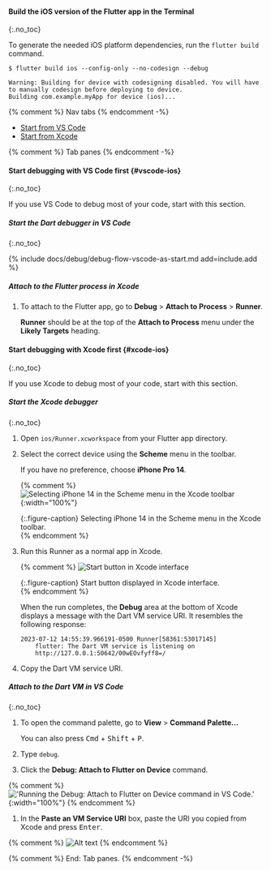 #### Build the iOS version of the Flutter app in the Terminal
{:.no_toc}

To generate the needed iOS platform dependencies,
run the `flutter build` command.

```terminal
$ flutter build ios --config-only --no-codesign --debug
```

```terminal
Warning: Building for device with codesigning disabled. You will have to manually codesign before deploying to device.
Building com.example.myApp for device (ios)...
```

{% comment %} Nav tabs {% endcomment -%}
<ul class="nav nav-tabs" id="vscode-to-xcode-ios-setup" role="tablist">
    <li class="nav-item">
        <a class="nav-link active" id="from-vscode-to-xcode-ios-tab" href="#from-vscode-to-xcode-ios" role="tab" aria-controls="from-vscode-to-xcode-ios" aria-selected="true">Start from VS Code</a>
    </li>
    <li class="nav-item">
        <a class="nav-link" id="from-xcode-ios-tab" href="#from-xcode-ios" role="tab" aria-controls="from-xcode-ios" aria-selected="false">Start from Xcode</a>
    </li>
</ul>

{% comment %} Tab panes {% endcomment -%}
<div class="tab-content">

<div class="tab-pane active" id="from-vscode-to-xcode-ios" role="tabpanel" aria-labelledby="from-vscode-to-xcode-ios-tab" markdown="1">

#### Start debugging with VS Code first {#vscode-ios}
{:.no_toc}

If you use VS Code to debug most of your code, start with this section.

##### Start the Dart debugger in VS Code
{:.no_toc}

{% include docs/debug/debug-flow-vscode-as-start.md add=include.add %}

##### Attach to the Flutter process in Xcode

1. To attach to the Flutter app, go to
   **Debug** <span aria-label="and then">></span>
   **Attach to Process** <span aria-label="and then">></span>
   **Runner**.

   **Runner** should be at the top of the **Attach to Process** menu
   under the **Likely Targets** heading.

</div>

<div class="tab-pane" id="from-xcode-ios" role="tabpanel" aria-labelledby="from-xcode-ios-tab" markdown="1">

#### Start debugging with Xcode first {#xcode-ios}
{:.no_toc}

If you use Xcode to debug most of your code, start with this section.

##### Start the Xcode debugger
{:.no_toc}

1. Open `ios/Runner.xcworkspace` from your Flutter app directory.

1. Select the correct device using the **Scheme** menu in the toolbar.

    If you have no preference, choose **iPhone Pro 14**.

   {% comment %}
    ![Selecting iPhone 14 in the Scheme menu in the Xcode toolbar](/assets/images/docs/testing/debugging/native/xcode/select-device.png){:width="100%"}
    <div markdown="1">{:.figure-caption}
    Selecting iPhone 14 in the Scheme menu in the Xcode toolbar.
    </div>
    {% endcomment %}

1. Run this Runner as a normal app in Xcode.

    {% comment %}
    ![Start button in Xcode interface](/assets/images/docs/testing/debugging/native/xcode/run-app.png)
    <div markdown="1">{:.figure-caption}
    Start button displayed in Xcode interface.
    </div>
    {% endcomment %}

    When the run completes, the **Debug** area at the bottom of Xcode displays
    a message with the Dart VM service URI. It resembles the following response:

    ```terminal
    2023-07-12 14:55:39.966191-0500 Runner[58361:53017145]
        flutter: The Dart VM service is listening on
        http://127.0.0.1:50642/00wEOvfyff8=/
    ```

1. Copy the Dart VM service URI.

##### Attach to the Dart VM in VS Code
{:.no_toc}

1. To open the command palette, go to
    **View** <span aria-label="and then">></span>
    **Command Palette...**

    You can also press <kbd>Cmd</kbd> + <kbd>Shift</kbd> + <kbd>P</kbd>.

1. Type `debug`.

1. Click the **Debug: Attach to Flutter on Device** command.

{% comment %}
    !['Running the Debug: Attach to Flutter on Device command in VS Code.'](/assets/images/docs/testing/debugging/vscode-ui/screens/attach-flutter-process-menu.png){:width="100%"}
{% endcomment %}

1. In the **Paste an VM Service URI** box, paste the URI you copied
    from Xcode and press <kbd>Enter</kbd>.

{% comment %}
    ![Alt text](/assets/images/docs/testing/debugging/vscode-ui/screens/vscode-add-attach-uri-filled.png)
{% endcomment %}

</div>
</div>
{% comment %} End: Tab panes. {% endcomment -%}

